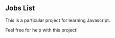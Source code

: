 ## Jobs List

This is a particular project for learning Javascript.

Feel free for help with this project! 